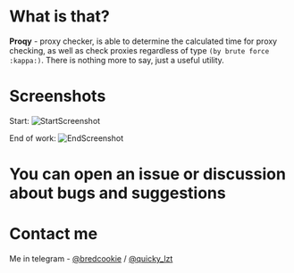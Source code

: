 # What is that?
**Proqy** - proxy checker, is able to determine the calculated time for proxy checking, as well as check proxies regardless of type `(by brute force :kappa:)`.
There is nothing more to say, just a useful utility.

# Screenshots
 Start:
 ![StartScreenshot](https://i.imgur.com/Utmv6IC.png)
 

 End of work:
![EndScreenshot](https://i.imgur.com/8n3tRZs.png)

# You can open an issue or discussion about bugs and suggestions
# Contact me
 Me in telegram - [@bredcookie](https://t.me/bredcookie) / [@quicky_lzt](https://t.me/quicky_lzt)
